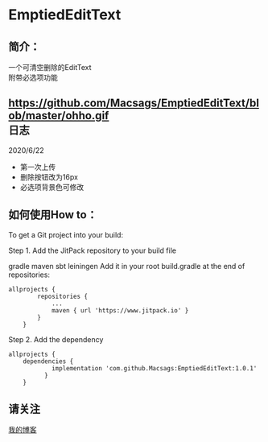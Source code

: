 EmptiedEditText
====

简介：
-------
一个可清空删除的EditText</br>
附带必选项功能</br>

https://github.com/Macsags/EmptiedEditText/blob/master/ohho.gif
</br>
日志
-------
2020/6/22
* 第一次上传
* 删除按钮改为16px
* 必选项背景色可修改

如何使用How to：
-------
To get a Git project into your build:

Step 1. Add the JitPack repository to your build file

gradle
maven
sbt
leiningen
Add it in your root build.gradle at the end of repositories:

```
allprojects { 
		repositories { 
			... 
			maven { url 'https://www.jitpack.io' } 
		} 
	}  		
```

Step 2. Add the dependency<br> 

```
allprojects { 
	dependencies {
	        implementation 'com.github.Macsags:EmptiedEditText:1.0.1'
	      } 
	} 
```	

请关注
-------
  [我的博客](https://blog.csdn.net/qq_32368129)
  
